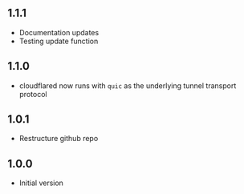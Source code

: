 ## 1.1.1
- Documentation updates
- Testing update function

## 1.1.0
- cloudflared now runs with `quic` as the underlying tunnel transport protocol

## 1.0.1
- Restructure github repo

## 1.0.0
- Initial version
